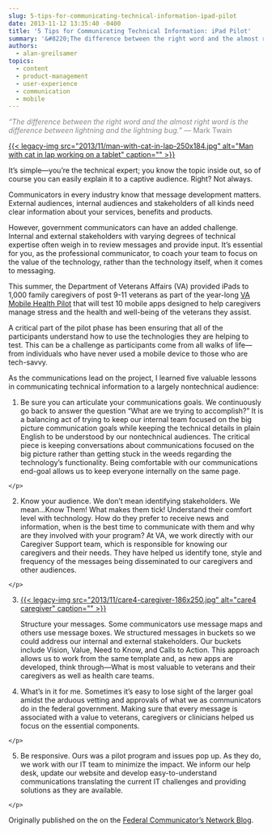 ```yaml
---
slug: 5-tips-for-communicating-technical-information-ipad-pilot
date: 2013-11-12 13:35:40 -0400
title: '5 Tips for Communicating Technical Information: iPad Pilot'
summary: '&#8220;The difference between the right word and the almost right word is the difference between lightning and the lightning bug.&#8221; &mdash; Mark Twain It’s simple&mdash;you’re the technical expert; you know the topic inside out, so of course you can easily explain it to a captive audience. Right? Not always. Communicators in every industry know that message'
authors:
  - alan-greilsamer
topics:
  - content
  - product-management
  - user-experience
  - communication
  - mobile
---
```


<span style="color: #888888;"><i>&#8220;The difference between the right word and the almost right word is the difference between lightning and the lightning bug.&#8221;</i> — Mark Twain</span>

[{{< legacy-img src="2013/11/man-with-cat-in-lap-250x184.jpg" alt="Man with cat in lap working on a tablet" caption="" >}}](https://s3.amazonaws.com/digitalgov/_legacy-img/2013/11/man-with-cat-in-lap.jpg) 

<p>
  It’s simple—you’re the technical expert; you know the topic inside out, so of course you can easily explain it to a captive audience. Right? Not always.
</p>

Communicators in every industry know that message development matters. External audiences, internal audiences and stakeholders of all kinds need clear information about your services, benefits and products.

However, government communicators can have an added challenge. Internal and external stakeholders with varying degrees of technical expertise often weigh in to review messages and provide input. It’s essential for you, as the professional communicator, to coach your team to focus on the value of the technology, rather than the technology itself, when it comes to messaging.

This summer, the Department of Veterans Affairs (VA) provided iPads to 1,000 family caregivers of post 9-11 veterans as part of the year-long [VA Mobile Health Pilot](http://mobilehealth.va.gov/caregivers) that will test 10 mobile apps designed to help caregivers manage stress and the health and well-being of the veterans they assist.

A critical part of the pilot phase has been ensuring that all of the participants understand how to use the technologies they are helping to test. This can be a challenge as participants come from all walks of life—from individuals who have never used a mobile device to those who are tech-savvy.

As the communications lead on the project, I learned five valuable lessons in communicating technical information to a largely nontechnical audience:

  1. <p>
      Be sure you can articulate your communications goals. We continuously go back to answer the question “What are we trying to accomplish?” It is a balancing act of trying to keep our internal team focused on the big picture communication goals while keeping the technical details in plain English to be understood by our nontechnical audiences. The critical piece is keeping conversations about communications focused on the big picture rather than getting stuck in the weeds regarding the technology’s functionality. Being comfortable with our communications end-goal allows us to keep everyone internally on the same page.
    </p>

  2. <p>
      Know your audience. We don’t mean identifying stakeholders. We mean…Know Them! What makes them tick! Understand their comfort level with technology. How do they prefer to receive news and information, when is the best time to communicate with them and why are they involved with your program? At VA, we work directly with our Caregiver Support team, which is responsible for knowing our caregivers and their needs. They have helped us identify tone, style and frequency of the messages being disseminated to our caregivers and other audiences.
    </p>

  3. [{{< legacy-img src="2013/11/care4-caregiver-186x250.jpg" alt="care4 caregiver" caption="" >}}](https://s3.amazonaws.com/digitalgov/_legacy-img/2013/11/care4-caregiver.jpg) <p>
      Structure your messages. Some communicators use message maps and others use message boxes.  We structured messages in buckets so we could address our internal and external stakeholders. Our buckets include Vision, Value, Need to Know, and Calls to Action. This approach allows us to work from the same template and, as new apps are developed, think through—What is most valuable to veterans and their caregivers as well as health care teams.
    </p>

  4. <p>
      What’s in it for me. Sometimes it’s easy to lose sight of the larger goal amidst the arduous vetting and approvals of what we as communicators do in the federal government. Making sure that every message is associated with a value to veterans, caregivers or clinicians helped us focus on the essential components.
    </p>

  5. <p>
      Be responsive. Ours was a pilot program and issues pop up. As they do, we work with our IT team to minimize the impact. We inform our help desk, update our website and develop easy-to-understand communications translating the current IT challenges and providing solutions as they are available.
    </p>

Originally published on the on the [Federal Communicator&#8217;s Network Blog](http://fedcommnetwork.blogspot.com/2013/11/5-tips-for-communicating-technical.html).

 